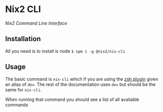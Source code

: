 # Nix2 CLI
*Nix2 Command Line Interface*

## Installation
All you need is to install is node
`$ npm i -g @nix2/nix-cli`

## Usage

The basic command is `nix-cli` which if you are using the [zsh plugin](https://github.com/nix2io/cli-zsh-plugin) given an alias of `dev`.
The rest of the documentation uses `dev` but should be the same for `nix-cli`.

When running that command you should see a list of all avaliable commands
```sh

```


